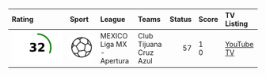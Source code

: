 | Rating                                                                                                                                 | Sport                                                                                                        | League                       | Teams                     |   Status | Score   | TV Listing                                                                      |
|:---------------------------------------------------------------------------------------------------------------------------------------|:-------------------------------------------------------------------------------------------------------------|:-----------------------------|:--------------------------|---------:|:--------|:--------------------------------------------------------------------------------|
| <img src="https://raw.githubusercontent.com/BlakeDuncan25/Donut-SVG-Ratings/bac4e4a278175106499642192132b1786a9aec38/32.svg" alt="32"> | <img src="https://raw.githubusercontent.com/BlakeDuncan25/Donut-SVG-Ratings/master/soccer.png" alt="Soccer"> | MEXICO<br>Liga MX - Apertura | Club Tijuana<br>Cruz Azul |       57 | 1<br>0  | <a href="https://tv.youtube.com/browse/UCXyaZYAYAU1MQx1N37IbqAA">YouTube TV</a> |
